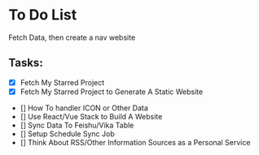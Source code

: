 # To Do List

Fetch Data, then create a nav website

## Tasks:

- [X] Fetch My Starred Project
- [X] Fetch My Starred Project to Generate A Static Website
- [] How To handler ICON or Other Data
- [] Use React/Vue Stack to Build A Website
- [] Sync Data To Feishu/Vika Table
- [] Setup Schedule Sync Job
- [] Think About RSS/Other Information Sources as a Personal Service
